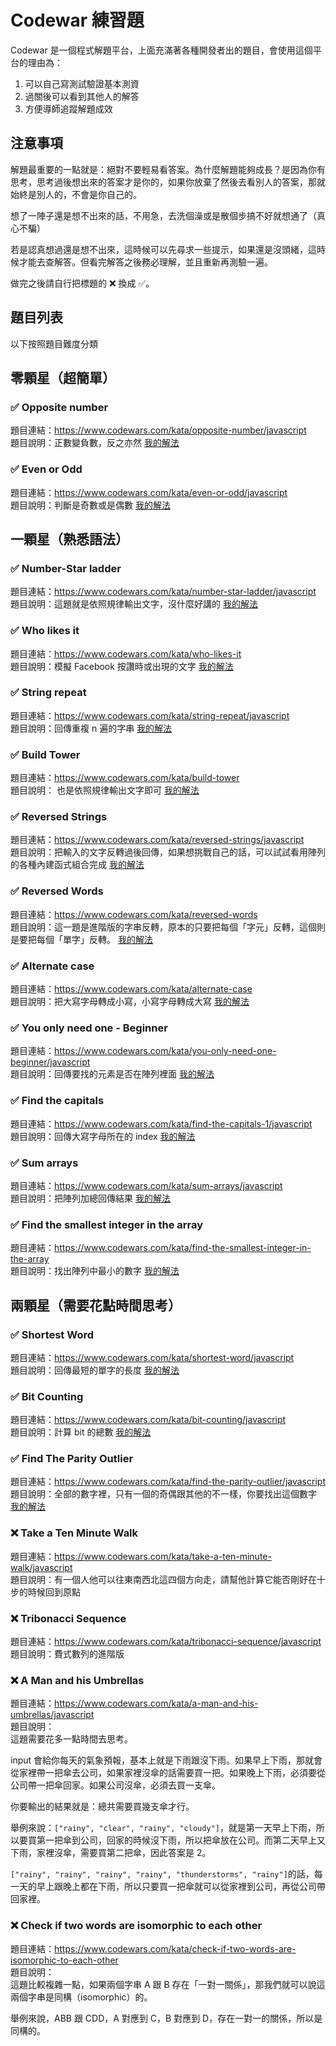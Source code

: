 # Codewar 練習題

Codewar 是一個程式解題平台，上面充滿著各種開發者出的題目，會使用這個平台的理由為：

1. 可以自己寫測試驗證基本測資
2. 過關後可以看到其他人的解答
3. 方便導師追蹤解題成效

## 注意事項

解題最重要的一點就是：絕對不要輕易看答案。為什麼解題能夠成長？是因為你有思考，思考過後想出來的答案才是你的，如果你放棄了然後去看別人的答案，那就始終是別人的，不會是你自己的。

想了一陣子還是想不出來的話，不用急，去洗個澡或是散個步搞不好就想通了（真心不騙）

若是認真想過還是想不出來，這時候可以先尋求一些提示，如果還是沒頭緒，這時候才能去查解答。但看完解答之後務必理解，並且重新再測驗一遍。

做完之後請自行把標題的 ❌ 換成 ✅。

## 題目列表

以下按照題目難度分類

## 零顆星（超簡單）

### ✅ Opposite number
題目連結：https://www.codewars.com/kata/opposite-number/javascript  
題目說明：正數變負數，反之亦然
[我的解法](https://www.codewars.com/kata/56dec885c54a926dcd001095/solutions/javascript/me/best_practice)

### ✅ Even or Odd
題目連結：https://www.codewars.com/kata/even-or-odd/javascript  
題目說明：判斷是奇數或是偶數
[我的解法](https://www.codewars.com/kata/53da3dbb4a5168369a0000fe/solutions/javascript/me/best_practice)

## 一顆星（熟悉語法）

### ✅ Number-Star ladder
題目連結：https://www.codewars.com/kata/number-star-ladder/javascript  
題目說明：這題就是依照規律輸出文字，沒什麼好講的
[我的解法](https://www.codewars.com/kata/5631213916d70a0979000066/solutions/javascript/me/best_practice)

### ✅ Who likes it
題目連結：https://www.codewars.com/kata/who-likes-it  
題目說明：模擬 Facebook 按讚時或出現的文字
[我的解法](https://www.codewars.com/kata/5266876b8f4bf2da9b000362/solutions/javascript/me/best_practice)

### ✅ String repeat
題目連結：https://www.codewars.com/kata/string-repeat/javascript  
題目說明：回傳重複 n 遍的字串
[我的解法](https://www.codewars.com/kata/57a0e5c372292dd76d000d7e/solutions/javascript/me/best_practice)

### ✅ Build Tower
題目連結：https://www.codewars.com/kata/build-tower  
題目說明：
也是依照規律輸出文字即可
[我的解法](https://www.codewars.com/kata/576757b1df89ecf5bd00073b/solutions/javascript/me/best_practice)

### ✅ Reversed Strings
題目連結：https://www.codewars.com/kata/reversed-strings/javascript  
題目說明：把輸入的文字反轉過後回傳，如果想挑戰自己的話，可以試試看用陣列的各種內建函式組合完成
[我的解法](https://www.codewars.com/kata/5168bb5dfe9a00b126000018/solutions/javascript/me/best_practice)

### ✅ Reversed Words
題目連結：https://www.codewars.com/kata/reversed-words  
題目說明：這一題是進階版的字串反轉，原本的只要把每個「字元」反轉，這個則是要把每個「單字」反轉。
[我的解法](https://www.codewars.com/kata/51c8991dee245d7ddf00000e/solutions/javascript/me/best_practice)

### ✅ Alternate case
題目連結：https://www.codewars.com/kata/alternate-case  
題目說明：把大寫字母轉成小寫，小寫字母轉成大寫
[我的解法](https://www.codewars.com/kata/57a62154cf1fa5b25200031e/solutions/javascript/me/best_practices)

### ✅ You only need one - Beginner
題目連結：https://www.codewars.com/kata/you-only-need-one-beginner/javascript  
題目說明：回傳要找的元素是否在陣列裡面
[我的解法](https://www.codewars.com/kata/57cc975ed542d3148f00015b/solutions/javascript/me/best_practice)

### ✅ Find the capitals
題目連結：https://www.codewars.com/kata/find-the-capitals-1/javascript  
題目說明：回傳大寫字母所在的 index
[我的解法](https://www.codewars.com/kata/539ee3b6757843632d00026b/solutions/javascript/me/best_practice)

### ✅ Sum arrays
題目連結：https://www.codewars.com/kata/sum-arrays/javascript  
題目說明：把陣列加總回傳結果
[我的解法](https://www.codewars.com/kata/53dc54212259ed3d4f00071c/solutions/javascript/me/best_practice)

### ✅ Find the smallest integer in the array
題目連結：https://www.codewars.com/kata/find-the-smallest-integer-in-the-array   
題目說明：找出陣列中最小的數字
[我的解法](https://www.codewars.com/kata/55a2d7ebe362935a210000b2/solutions/javascript/me/best_practice)

## 兩顆星（需要花點時間思考）

### ✅ Shortest Word
題目連結：https://www.codewars.com/kata/shortest-word/javascript  
題目說明：回傳最短的單字的長度
[我的解法](https://www.codewars.com/kata/57cebe1dc6fdc20c57000ac9/solutions/javascript/me/best_practice)

### ✅ Bit Counting
題目連結：https://www.codewars.com/kata/bit-counting/javascript  
題目說明：計算 bit 的總數
[我的解法](https://www.codewars.com/kata/526571aae218b8ee490006f4/solutions/javascript/me/best_practice)

### ✅ Find The Parity Outlier
題目連結：https://www.codewars.com/kata/find-the-parity-outlier/javascript   
題目說明：全部的數字裡，只有一個的奇偶跟其他的不一樣，你要找出這個數字
[我的解法](https://www.codewars.com/kata/5526fc09a1bbd946250002dc/solutions/javascript/me/best_practice)

### ❌ Take a Ten Minute Walk
題目連結：https://www.codewars.com/kata/take-a-ten-minute-walk/javascript  
題目說明：有一個人他可以往東南西北這四個方向走，請幫他計算它能否剛好在十步的時候回到原點

### ❌ Tribonacci Sequence
題目連結：https://www.codewars.com/kata/tribonacci-sequence/javascript  
題目說明：費式數列的進階版

### ❌ A Man and his Umbrellas
題目連結：https://www.codewars.com/kata/a-man-and-his-umbrellas/javascript  
題目說明：  
這題需要花多一點時間去思考。

input 會給你每天的氣象預報，基本上就是下雨跟沒下雨。如果早上下雨，那就會從家裡帶一把傘去公司，如果家裡沒傘的話需要買一把。如果晚上下雨，必須要從公司帶一把傘回家。如果公司沒傘，必須去買一支傘。

你要輸出的結果就是：總共需要買幾支傘才行。

舉例來說：`["rainy", "clear", "rainy", "cloudy"]`，就是第一天早上下雨，所以要買第一把傘到公司，回家的時候沒下雨，所以把傘放在公司。而第二天早上又下雨，家裡沒傘，需要買第二把傘，因此答案是 2。

`["rainy", "rainy", "rainy", "rainy", "thunderstorms", "rainy"]`的話，每一天的早上跟晚上都在下雨，所以只要買一把傘就可以從家裡到公司，再從公司帶回家裡。

### ❌ Check if two words are isomorphic to each other
題目連結：https://www.codewars.com/kata/check-if-two-words-are-isomorphic-to-each-other  
題目說明：  
這題比較複雜一點，如果兩個字串 A 跟 B 存在「一對一關係」，那我們就可以說這兩個字串是同構（isomorphic）的。  

舉例來說，ABB 跟 CDD，A 對應到 C，B 對應到 D，存在一對一的關係，所以是同構的。
